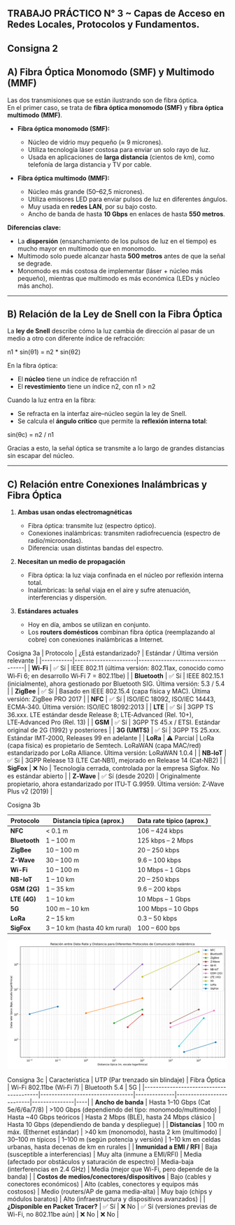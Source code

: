 ## TRABAJO PRÁCTICO N° 3 ~ Capas de Acceso en Redes Locales, Protocolos y Fundamentos.





## Consigna 2

## A) Fibra Óptica Monomodo (SMF) y Multimodo (MMF)

Las dos transmisiones que se están ilustrando son de fibra óptica.  
En el primer caso, se trata de **fibra óptica monomodo (SMF)** y **fibra óptica multimodo (MMF)**.  

- **Fibra óptica monomodo (SMF):**  
  - Núcleo de vidrio muy pequeño (≈ 9 micrones).  
  - Utiliza tecnología láser costosa para enviar un solo rayo de luz.  
  - Usada en aplicaciones de **larga distancia** (cientos de km), como telefonía de larga distancia y TV por cable.  

- **Fibra óptica multimodo (MMF):**  
  - Núcleo más grande (50–62,5 micrones).  
  - Utiliza emisores LED para enviar pulsos de luz en diferentes ángulos.  
  - Muy usada en **redes LAN**, por su bajo costo.  
  - Ancho de banda de hasta **10 Gbps** en enlaces de hasta **550 metros**.  

**Diferencias clave:**  
- La **dispersión** (ensanchamiento de los pulsos de luz en el tiempo) es mucho mayor en multimodo que en monomodo.  
- Multimodo solo puede alcanzar hasta **500 metros** antes de que la señal se degrade.  
- Monomodo es más costosa de implementar (láser + núcleo más pequeño), mientras que multimodo es más económica (LEDs y núcleo más ancho).  

---

## B) Relación de la Ley de Snell con la Fibra Óptica

La **ley de Snell** describe cómo la luz cambia de dirección al pasar de un medio a otro con diferente índice de refracción:  

n1 * sin(θ1) = n2 * sin(θ2)

En la fibra óptica:  
- El **núcleo** tiene un índice de refracción n1  
- El **revestimiento** tiene un índice n2, con n1 > n2

Cuando la luz entra en la fibra:  
- Se refracta en la interfaz aire–núcleo según la ley de Snell.  
- Se calcula el **ángulo crítico** que permite la **reflexión interna total**:  

sin(θc) = n2 / n1

Gracias a esto, la señal óptica se transmite a lo largo de grandes distancias sin escapar del núcleo.  

---

## C) Relación entre Conexiones Inalámbricas y Fibra Óptica

1. **Ambas usan ondas electromagnéticas**  
   - Fibra óptica: transmite luz (espectro óptico).  
   - Conexiones inalámbricas: transmiten radiofrecuencia (espectro de radio/microondas).  
   - Diferencia: usan distintas bandas del espectro.  

2. **Necesitan un medio de propagación**  
   - Fibra óptica: la luz viaja confinada en el núcleo por reflexión interna total.  
   - Inalámbricas: la señal viaja en el aire y sufre atenuación, interferencias y dispersión.  

3. **Estándares actuales**  
   - Hoy en día, ambos se utilizan en conjunto.  
   - Los **routers domésticos** combinan fibra óptica (reemplazando al cobre) con conexiones inalámbricas a Internet.  




Cosigna 3a 
| Protocolo | ¿Está estandarizado? | Estándar / Última versión relevante |
|-----------|----------------------|-------------------------------------|
| **Wi-Fi** | ✅ Sí | IEEE 802.11 (última versión: 802.11ax, conocido como Wi‑Fi 6; en desarrollo Wi‑Fi 7 = 802.11be) |
| **Bluetooth** | ✅ Sí | IEEE 802.15.1 (inicialmente), ahora gestionado por Bluetooth SIG. Última versión: 5.3 / 5.4 |
| **ZigBee** | ✅ Sí | Basado en IEEE 802.15.4 (capa física y MAC). Última versión: ZigBee PRO 2017 |
| **NFC** | ✅ Sí | ISO/IEC 18092, ISO/IEC 14443, ECMA‑340. Última versión: ISO/IEC 18092:2013 |
| **LTE** | ✅ Sí | 3GPP TS 36.xxx. LTE estándar desde Release 8; LTE‑Advanced (Rel. 10+), LTE‑Advanced Pro (Rel. 13) |
| **GSM** | ✅ Sí | 3GPP TS 45.x / ETSI. Estándar original de 2G (1992) y posteriores |
| **3G (UMTS)** | ✅ Sí | 3GPP TS 25.xxx. Estándar IMT‑2000, Releases 99 en adelante |
| **LoRa** | ⚠️ Parcial | LoRa (capa física) es propietario de Semtech. LoRaWAN (capa MAC/red) estandarizado por LoRa Alliance. Última versión: LoRaWAN 1.0.4 |
| **NB‑IoT** | ✅ Sí | 3GPP Release 13 (LTE Cat‑NB1), mejorado en Release 14 (Cat‑NB2) |
| **SigFox** | ❌ No | Tecnología cerrada, controlada por la empresa Sigfox. No es estándar abierto |
| **Z‑Wave** | ✅ Sí (desde 2020) | Originalmente propietario, ahora estandarizado por ITU‑T G.9959. Última versión: Z‑Wave Plus v2 (2019) |

Cosigna 3b  

| Protocolo   | Distancia típica (aprox.) | Data rate típico (aprox.) |
|-------------|----------------------------|----------------------------|
| **NFC**     | < 0.1 m                   | 106 – 424 kbps             |
| **Bluetooth** | 1 – 100 m                | 125 kbps – 2 Mbps          |
| **ZigBee**  | 10 – 100 m                 | 20 – 250 kbps              |
| **Z-Wave**  | 30 – 100 m                 | 9.6 – 100 kbps             |
| **Wi-Fi**   | 10 – 100 m                 | 10 Mbps – 1 Gbps           |
| **NB-IoT**  | 1 – 10 km                  | 20 – 250 kbps              |
| **GSM (2G)**| 1 – 35 km                  | 9.6 – 200 kbps             |
| **LTE (4G)**| 1 – 10 km                  | 10 Mbps – 1 Gbps           |
| **5G**      | 100 m – 10 km              | 100 Mbps – 10 Gbps         |
| **LoRa**    | 2 – 15 km                  | 0.3 – 50 kbps              |
| **SigFox**  | 3 – 10 km (hasta 40 km rural) | 100 – 600 bps            |


![Gráfico de Data Rate vs Distancia](data_rate_vs_distancia.png)



Consigna 3c 
| Característica                          | UTP (Par trenzado sin blindaje) | Fibra Óptica | Wi-Fi 802.11be (Wi‑Fi 7) | Bluetooth 5.4 | 5G |
|----------------------------------------|---------------------------------|--------------|--------------------------|---------------|----|
| **Ancho de banda**                     | Hasta 1–10 Gbps (Cat 5e/6/6a/7/8) | >100 Gbps (dependiendo del tipo: monomodo/multimodo) | Hasta ~40 Gbps teóricos | Hasta 2 Mbps (BLE), hasta 24 Mbps clásico | Hasta 10 Gbps (dependiendo de banda y despliegue) |
| **Distancias**                         | 100 m máx. (Ethernet estándar) | >40 km (monomodo), hasta 2 km (multimodo) | 30–100 m típicos | 1–100 m (según potencia y versión) | 1–10 km en celdas urbanas, hasta decenas de km en rurales |
| **Inmunidad a EMI / RFI**              | Baja (susceptible a interferencias) | Muy alta (inmune a EMI/RFI) | Media (afectado por obstáculos y saturación de espectro) | Media-baja (interferencias en 2.4 GHz) | Media (mejor que Wi-Fi, pero depende de la banda) |
| **Costos de medios/conectores/dispositivos** | Bajo (cables y conectores económicos) | Alto (cables, conectores y equipos más costosos) | Medio (routers/AP de gama media-alta) | Muy bajo (chips y módulos baratos) | Alto (infraestructura y dispositivos avanzados) |
| **¿Disponible en Packet Tracer?**      | ✅ Sí | ❌ No | ✅ Sí (versiones previas de Wi-Fi, no 802.11be aún) | ❌ No | ❌ No |
